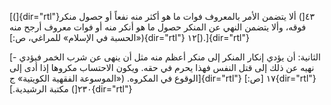 [(]{dir="rtl"}٤٣[) ألا يتضمن الأمر بالمعروف فوات ما هو أكثر منه نفعاً أو
حصول منكر فوقه، وألا يتضمن النهي عن المنكر حصول ما هو أنكر منه أو فوات
معروف أرجح منه («الحسبة في الإسلام» للمراغي، ص:]{dir="rtl"}
١٢[).]{dir="rtl"}

[- الثانية: أن يؤدي إنكار المنكر إلى منكر أعظم منه مثل أن ينهى عن شرب
الخمر فيؤدي نهيه عن ذلك إلى قتل النفس فهذا يحرم في حقه. ويكون الاحتساب
مكروها إذا أدى إلى الوقوع في المكروه. («الموسوعة الفقهية الكويتية»
ج]{dir="rtl"} ١٧ [ص:]{dir="rtl"} ٢٣٠[) مكتبة الرشيدية.]{dir="rtl"}
